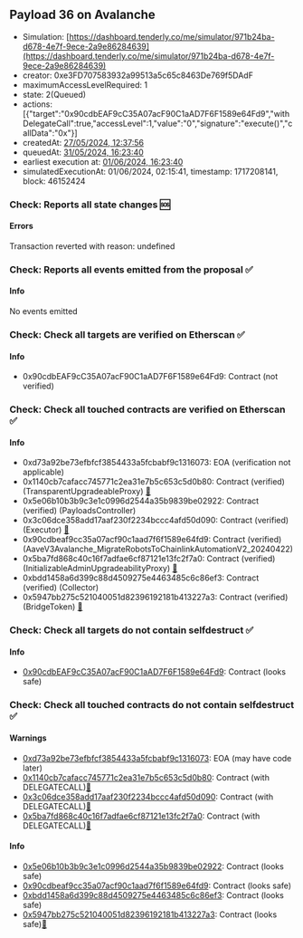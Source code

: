 ## Payload 36 on Avalanche

- Simulation: [https://dashboard.tenderly.co/me/simulator/971b24ba-d678-4e7f-9ece-2a9e86284639](https://dashboard.tenderly.co/me/simulator/971b24ba-d678-4e7f-9ece-2a9e86284639)
- creator: 0xe3FD707583932a99513a5c65c8463De769f5DAdF
- maximumAccessLevelRequired: 1
- state: 2(Queued)
- actions: [{"target":"0x90cdbEAF9cC35A07acF90C1aAD7F6F1589e64Fd9","withDelegateCall":true,"accessLevel":1,"value":"0","signature":"execute()","callData":"0x"}]
- createdAt: [27/05/2024, 12:37:56](https://snowscan.xyz/tx/0xf4e4d806b90ef8787e1c0d8c5b78ca7f8901f965992e9d5c26ce741403a233ba)
- queuedAt: [31/05/2024, 16:23:40](https://snowscan.xyz/tx/0xc69ec6e23d26d236f21275ab900cf6bd5b4ef414f96a347702006fd4c6cfff4c)
- earliest execution at: [01/06/2024, 16:23:40](https://www.epochconverter.com/countdown?q=1717259020)
- simulatedExecutionAt: 01/06/2024, 02:15:41, timestamp: 1717208141, block: 46152424
### Check: Reports all state changes :sos:

#### Errors

Transaction reverted with reason: undefined

### Check: Reports all events emitted from the proposal :white_check_mark:

#### Info

No events emitted

### Check: Check all targets are verified on Etherscan :white_check_mark:

#### Info

- 0x90cdbEAF9cC35A07acF90C1aAD7F6F1589e64Fd9: Contract (not verified) 

### Check: Check all touched contracts are verified on Etherscan :white_check_mark:

#### Info

- 0xd73a92be73efbfcf3854433a5fcbabf9c1316073: EOA (verification not applicable)
- 0x1140cb7cafacc745771c2ea31e7b5c653c5d0b80: Contract (verified) (TransparentUpgradeableProxy) [:ghost:](https://github.com/bgd-labs/aave-address-book "GovernanceV3Avalanche.PAYLOADS_CONTROLLER")
- 0x5e06b10b3b9c3e1c0996d2544a35b9839be02922: Contract (verified) (PayloadsController) 
- 0x3c06dce358add17aaf230f2234bccc4afd50d090: Contract (verified) (Executor) [:ghost:](https://github.com/bgd-labs/aave-address-book "AaveV2Avalanche.POOL_ADMIN, AaveV3Avalanche.ACL_ADMIN, GovernanceV3Avalanche.EXECUTOR_LVL_1")
- 0x90cdbeaf9cc35a07acf90c1aad7f6f1589e64fd9: Contract (verified) (AaveV3Avalanche_MigrateRobotsToChainlinkAutomationV2_20240422) 
- 0x5ba7fd868c40c16f7adfae6cf87121e13fc2f7a0: Contract (verified) (InitializableAdminUpgradeabilityProxy) [:ghost:](https://github.com/bgd-labs/aave-address-book "AaveV2Avalanche.COLLECTOR, AaveV3Avalanche.COLLECTOR")
- 0xbdd1458a6d399c88d4509275e4463485c6c86ef3: Contract (verified) (Collector) 
- 0x5947bb275c521040051d82396192181b413227a3: Contract (verified) (BridgeToken) [:ghost:](https://github.com/bgd-labs/aave-address-book "AaveV3Avalanche.ASSETS.LINKe.UNDERLYING")

### Check: Check all targets do not contain selfdestruct :white_check_mark:

#### Info

- [0x90cdbEAF9cC35A07acF90C1aAD7F6F1589e64Fd9](https://snowscan.xyz/address/0x90cdbEAF9cC35A07acF90C1aAD7F6F1589e64Fd9): Contract (looks safe)

### Check: Check all touched contracts do not contain selfdestruct :white_check_mark:

#### Warnings

- [0xd73a92be73efbfcf3854433a5fcbabf9c1316073](https://snowscan.xyz/address/0xd73a92be73efbfcf3854433a5fcbabf9c1316073): EOA (may have code later)
- [0x1140cb7cafacc745771c2ea31e7b5c653c5d0b80](https://snowscan.xyz/address/0x1140cb7cafacc745771c2ea31e7b5c653c5d0b80): Contract (with DELEGATECALL)[:ghost:](https://github.com/bgd-labs/aave-address-book "GovernanceV3Avalanche.PAYLOADS_CONTROLLER")
- [0x3c06dce358add17aaf230f2234bccc4afd50d090](https://snowscan.xyz/address/0x3c06dce358add17aaf230f2234bccc4afd50d090): Contract (with DELEGATECALL)[:ghost:](https://github.com/bgd-labs/aave-address-book "AaveV2Avalanche.POOL_ADMIN, AaveV3Avalanche.ACL_ADMIN, GovernanceV3Avalanche.EXECUTOR_LVL_1")
- [0x5ba7fd868c40c16f7adfae6cf87121e13fc2f7a0](https://snowscan.xyz/address/0x5ba7fd868c40c16f7adfae6cf87121e13fc2f7a0): Contract (with DELEGATECALL)[:ghost:](https://github.com/bgd-labs/aave-address-book "AaveV2Avalanche.COLLECTOR, AaveV3Avalanche.COLLECTOR")

#### Info

- [0x5e06b10b3b9c3e1c0996d2544a35b9839be02922](https://snowscan.xyz/address/0x5e06b10b3b9c3e1c0996d2544a35b9839be02922): Contract (looks safe)
- [0x90cdbeaf9cc35a07acf90c1aad7f6f1589e64fd9](https://snowscan.xyz/address/0x90cdbeaf9cc35a07acf90c1aad7f6f1589e64fd9): Contract (looks safe)
- [0xbdd1458a6d399c88d4509275e4463485c6c86ef3](https://snowscan.xyz/address/0xbdd1458a6d399c88d4509275e4463485c6c86ef3): Contract (looks safe)
- [0x5947bb275c521040051d82396192181b413227a3](https://snowscan.xyz/address/0x5947bb275c521040051d82396192181b413227a3): Contract (looks safe)[:ghost:](https://github.com/bgd-labs/aave-address-book "AaveV3Avalanche.ASSETS.LINKe.UNDERLYING")

